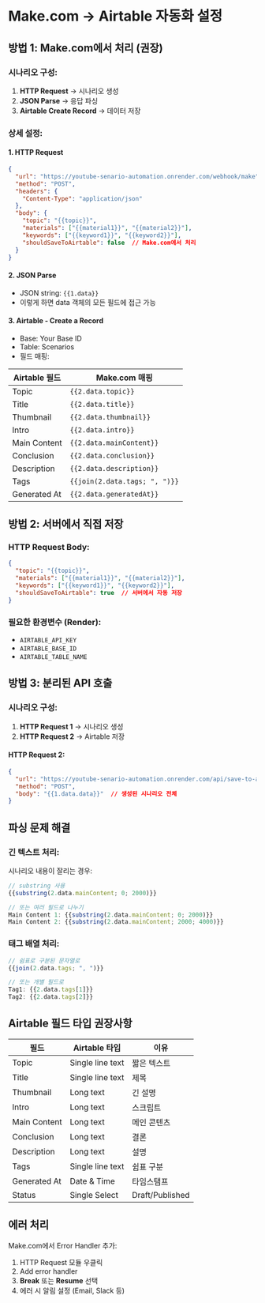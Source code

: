 # Make.com → Airtable 자동화 설정

## 방법 1: Make.com에서 처리 (권장)

### 시나리오 구성:
1. **HTTP Request** → 시나리오 생성
2. **JSON Parse** → 응답 파싱
3. **Airtable Create Record** → 데이터 저장

### 상세 설정:

#### 1. HTTP Request
```json
{
  "url": "https://youtube-senario-automation.onrender.com/webhook/make",
  "method": "POST",
  "headers": {
    "Content-Type": "application/json"
  },
  "body": {
    "topic": "{{topic}}",
    "materials": ["{{material1}}", "{{material2}}"],
    "keywords": ["{{keyword1}}", "{{keyword2}}"],
    "shouldSaveToAirtable": false  // Make.com에서 처리
  }
}
```

#### 2. JSON Parse
- JSON string: `{{1.data}}`
- 이렇게 하면 data 객체의 모든 필드에 접근 가능

#### 3. Airtable - Create a Record
- Base: Your Base ID
- Table: Scenarios
- 필드 매핑:

| Airtable 필드 | Make.com 매핑 |
|--------------|---------------|
| Topic | `{{2.data.topic}}` |
| Title | `{{2.data.title}}` |
| Thumbnail | `{{2.data.thumbnail}}` |
| Intro | `{{2.data.intro}}` |
| Main Content | `{{2.data.mainContent}}` |
| Conclusion | `{{2.data.conclusion}}` |
| Description | `{{2.data.description}}` |
| Tags | `{{join(2.data.tags; ", ")}}` |
| Generated At | `{{2.data.generatedAt}}` |

## 방법 2: 서버에서 직접 저장

### HTTP Request Body:
```json
{
  "topic": "{{topic}}",
  "materials": ["{{material1}}", "{{material2}}"],
  "keywords": ["{{keyword1}}", "{{keyword2}}"],
  "shouldSaveToAirtable": true  // 서버에서 자동 저장
}
```

### 필요한 환경변수 (Render):
- `AIRTABLE_API_KEY`
- `AIRTABLE_BASE_ID`
- `AIRTABLE_TABLE_NAME`

## 방법 3: 분리된 API 호출

### 시나리오 구성:
1. **HTTP Request 1** → 시나리오 생성
2. **HTTP Request 2** → Airtable 저장

#### HTTP Request 2:
```json
{
  "url": "https://youtube-senario-automation.onrender.com/api/save-to-airtable",
  "method": "POST",
  "body": "{{1.data.data}}"  // 생성된 시나리오 전체
}
```

## 파싱 문제 해결

### 긴 텍스트 처리:
시나리오 내용이 잘리는 경우:
```javascript
// substring 사용
{{substring(2.data.mainContent; 0; 2000)}}

// 또는 여러 필드로 나누기
Main Content 1: {{substring(2.data.mainContent; 0; 2000)}}
Main Content 2: {{substring(2.data.mainContent; 2000; 4000)}}
```

### 태그 배열 처리:
```javascript
// 쉼표로 구분된 문자열로
{{join(2.data.tags; ", ")}}

// 또는 개별 필드로
Tag1: {{2.data.tags[1]}}
Tag2: {{2.data.tags[2]}}
```

## Airtable 필드 타입 권장사항

| 필드 | Airtable 타입 | 이유 |
|-----|--------------|------|
| Topic | Single line text | 짧은 텍스트 |
| Title | Single line text | 제목 |
| Thumbnail | Long text | 긴 설명 |
| Intro | Long text | 스크립트 |
| Main Content | Long text | 메인 콘텐츠 |
| Conclusion | Long text | 결론 |
| Description | Long text | 설명 |
| Tags | Single line text | 쉼표 구분 |
| Generated At | Date & Time | 타임스탬프 |
| Status | Single Select | Draft/Published |

## 에러 처리

Make.com에서 Error Handler 추가:
1. HTTP Request 모듈 우클릭
2. Add error handler
3. **Break** 또는 **Resume** 선택
4. 에러 시 알림 설정 (Email, Slack 등)